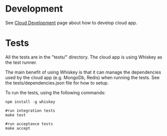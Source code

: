 # Development

See [Cloud Development](http://docs.feedhenry.com/v2/cloud_development.html) page about how to develop cloud app.

# Tests

All the tests are in the "tests/" directory. The cloud app is using Whiskey as the test runner. 

The main benefit of using Whiskey is that it can manage the dependencies used by the cloud app (e.g. MongoDb, Redis) when running the tests. See the tests/dependencies.json file for how to setup.

To run the tests, using the following commands:

    npm install -g whiskey

    #run integration tests
    make test

    #run acceptance tests
    make accept